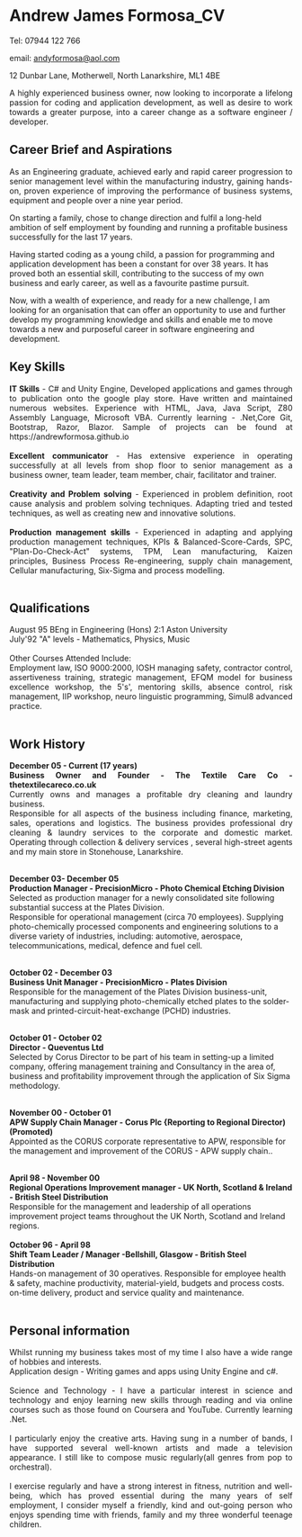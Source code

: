 <h1>Andrew James Formosa_CV</h1>

Tel: 07944 122 766

email: andyformosa@aol.com  

12 Dunbar Lane, Motherwell, North Lanarkshire, ML1 4BE  

<p align="justify">A highly experienced business owner, now looking to incorporate a lifelong passion for coding and application development, as well as desire to work towards a greater purpose, into a career change as a software engineer / developer.</p>
<h2>Career Brief and Aspirations</h2>
<p align="justify">As an Engineering graduate, achieved early and rapid career progression to senior management  level within the manufacturing industry, gaining hands-on, proven experience of  improving the performance of business systems, equipment and people over a nine year period.
  
On starting a family, chose to change direction and fulfil a long-held ambition of self employment by founding and running a profitable business successfully  for the last 17 years.
  
Having started coding as a young child, a passion for programming and application development has been a constant for over 38 years. It has proved both an essential skill, contributing to the success of my own business and early career, as well as a favourite pastime pursuit.
  
Now, with a wealth of experience, and ready for a new challenge, I am looking for an organisation that can offer an opportunity to use and  further develop my programming knowledge and skills and enable me to move towards a new and purposeful career in software engineering and development.  </p>
<h2>Key Skills</h2>
<p align="justify"><b>IT Skills</b> - C# and Unity Engine, Developed applications and games through to publication onto the google play store. Have written and maintained numerous websites. Experience with HTML, Java, Java Script, Z80 Assembly Language, Microsoft VBA. Currently learning - .Net,Core Git, Bootstrap, Razor, Blazor. Sample of projects can be found at https://andrewformosa.github.io</br></br>
<b>Excellent communicator</b> - Has extensive experience in operating successfully at all levels from shop floor to senior management as a business owner, team leader, team member, chair, facilitator and trainer.</br></br>
<b>Creativity and Problem solving</b> - Experienced in problem definition, root cause analysis and problem solving techniques. Adapting tried and tested techniques, as well as creating new and innovative solutions.</br></br>
<b>Production management skills</b> - Experienced in adapting and applying production management techniques, KPIs & Balanced-Score-Cards, SPC, "Plan-Do-Check-Act" systems, TPM, Lean manufacturing, Kaizen principles, Business Process Re-engineering, supply chain management, Cellular manufacturing, Six-Sigma and process modelling.</br></br></p>

<h2>Qualifications</h2>
<p align="justify">August 95 BEng in Engineering (Hons) 2:1 Aston University</br>
July'92 "A" levels - Mathematics, Physics, Music</br></br>
Other Courses Attended Include:</br>
Employment law, ISO 9000:2000, IOSH managing safety, contractor control, assertiveness training, strategic management, EFQM model for business excellence workshop, the 5's', mentoring skills, absence control, risk management, IIP workshop, neuro linguistic programming, Simul8 advanced practice.</br></br></p>

<h2>Work History</h2>
<p align="justify"><b>December 05 - Current (17 years) </br>
Business Owner and Founder - The Textile Care Co - thetextilecareco.co.uk</b></br>
Currently owns and manages a profitable dry cleaning and laundry business.</br>
Responsible for all aspects of the business including finance, marketing, sales, operations and logistics. The business provides professional dry cleaning & laundry services to the corporate and domestic market. Operating through collection & delivery services , several high-street agents and my main store in Stonehouse, Lanarkshire.</br></br>

<b>December 03- December 05</br>
Production Manager - PrecisionMicro - Photo Chemical Etching Division</b></br>
Selected as production manager for a newly consolidated site following substantial success at the Plates Division.</br>
Responsible for operational management (circa 70 employees). Supplying photo-chemically processed components and engineering solutions to a diverse variety of industries, including: automotive, aerospace, telecommunications, medical, defence  and fuel cell.</br></br>

<b>October 02 - December 03</br>
Business Unit Manager - PrecisionMicro - Plates Division</b></br>
Responsible for the management of the Plates Division business-unit, manufacturing and supplying photo-chemically etched plates to the solder- mask and printed-circuit-heat-exchange (PCHD) industries.</br></br>

<b>October 01 - October 02</br>
Director - Queventus Ltd</br></b>
Selected by Corus Director to be part of his team in setting-up a limited company, offering management training and Consultancy in the area of, business and profitability improvement through the application of Six Sigma methodology.</br></br>

<b>November 00 - October 01</br>
APW Supply Chain Manager - Corus Plc {Reporting to Regional Director) (Promoted)</br></b>
Appointed as the CORUS corporate representative to APW, responsible for the management and improvement of the CORUS - APW supply chain..</br></br>

<b>April 98 - November 00</br>
Regional Operations Improvement manager - UK North, Scotland & Ireland - British Steel Distribution </br></b>
Responsible for the management and leadership of all operations improvement project teams throughout the UK North, Scotland and Ireland regions.</br></br>
<b>October 96 - April 98</br>
Shift Team Leader / Manager -Bellshill, Glasgow - British Steel Distribution</br></b>
Hands-on management of 30 operatives. Responsible for employee health & safety, machine productivity, material-yield, budgets and process costs. on-time delivery, product and service quality and maintenance.</br></br></p>

<h2>Personal information</h2>
<p align="justify">Whilst running my business takes most of my time I also have a wide range of hobbies and interests.</br>
Application design - Writing games and apps using Unity Engine and c#.</br></br>
Science and Technology - I have a particular interest in science and technology and enjoy learning new skills through reading and via online courses such as those found on Coursera and YouTube. Currently learning .Net.</br></br>
I particularly enjoy the creative arts. Having sung in a number of bands, I have supported several well-known artists and made a television appearance. I still like to compose music regularly(all genres from pop to orchestral).</br></br>
I exercise regularly and have a strong interest in fitness, nutrition and well-being, which has proved essential during the many years of self employment,
I consider myself a friendly, kind and out-going person who enjoys spending time with friends, family and my three wonderful teenage children.</p>
